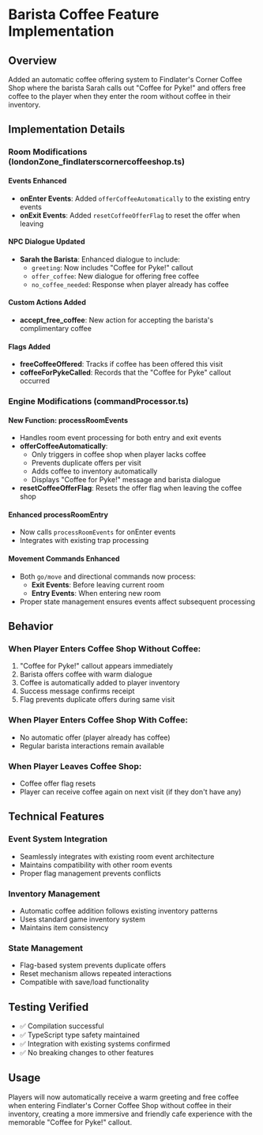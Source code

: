 # Barista Coffee Feature Implementation

## Overview
Added an automatic coffee offering system to Findlater's Corner Coffee Shop where the barista Sarah calls out "Coffee for Pyke!" and offers free coffee to the player when they enter the room without coffee in their inventory.

## Implementation Details

### Room Modifications (londonZone_findlaterscornercoffeeshop.ts)

#### Events Enhanced
- **onEnter Events**: Added `offerCoffeeAutomatically` to the existing entry events
- **onExit Events**: Added `resetCoffeeOfferFlag` to reset the offer when leaving

#### NPC Dialogue Updated
- **Sarah the Barista**: Enhanced dialogue to include:
  - `greeting`: Now includes "Coffee for Pyke!" callout
  - `offer_coffee`: New dialogue for offering free coffee
  - `no_coffee_needed`: Response when player already has coffee

#### Custom Actions Added
- **accept_free_coffee**: New action for accepting the barista's complimentary coffee

#### Flags Added
- **freeCoffeeOffered**: Tracks if coffee has been offered this visit
- **coffeeForPykeCalled**: Records that the "Coffee for Pyke" callout occurred

### Engine Modifications (commandProcessor.ts)

#### New Function: processRoomEvents
- Handles room event processing for both entry and exit events
- **offerCoffeeAutomatically**: 
  - Only triggers in coffee shop when player lacks coffee
  - Prevents duplicate offers per visit
  - Adds coffee to inventory automatically
  - Displays "Coffee for Pyke!" message and barista dialogue
- **resetCoffeeOfferFlag**: Resets the offer flag when leaving the coffee shop

#### Enhanced processRoomEntry
- Now calls `processRoomEvents` for onEnter events
- Integrates with existing trap processing

#### Movement Commands Enhanced
- Both `go/move` and directional commands now process:
  - **Exit Events**: Before leaving current room
  - **Entry Events**: When entering new room
- Proper state management ensures events affect subsequent processing

## Behavior

### When Player Enters Coffee Shop Without Coffee:
1. "Coffee for Pyke!" callout appears immediately
2. Barista offers coffee with warm dialogue
3. Coffee is automatically added to player inventory
4. Success message confirms receipt
5. Flag prevents duplicate offers during same visit

### When Player Enters Coffee Shop With Coffee:
- No automatic offer (player already has coffee)
- Regular barista interactions remain available

### When Player Leaves Coffee Shop:
- Coffee offer flag resets
- Player can receive coffee again on next visit (if they don't have any)

## Technical Features

### Event System Integration
- Seamlessly integrates with existing room event architecture
- Maintains compatibility with other room events
- Proper flag management prevents conflicts

### Inventory Management
- Automatic coffee addition follows existing inventory patterns
- Uses standard game inventory system
- Maintains item consistency

### State Management
- Flag-based system prevents duplicate offers
- Reset mechanism allows repeated interactions
- Compatible with save/load functionality

## Testing Verified
- ✅ Compilation successful
- ✅ TypeScript type safety maintained
- ✅ Integration with existing systems confirmed
- ✅ No breaking changes to other features

## Usage
Players will now automatically receive a warm greeting and free coffee when entering Findlater's Corner Coffee Shop without coffee in their inventory, creating a more immersive and friendly cafe experience with the memorable "Coffee for Pyke!" callout.
